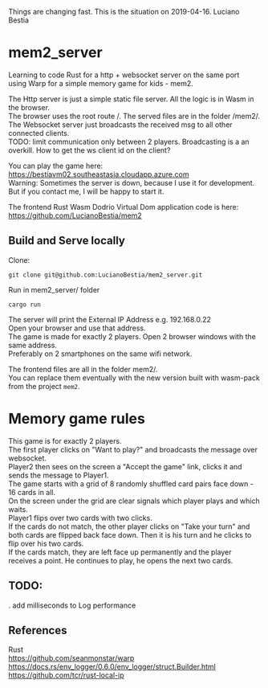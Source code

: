 Things are changing fast. This is the situation on 2019-04-16. Luciano Bestia  
# mem2_server

Learning to code Rust for a http + websocket server on the same port  
using Warp for a simple memory game for kids - mem2.  
  
The Http server is just a simple static file server. All the logic is in Wasm in the browser.  
The browser uses the root route /. The served files are in the folder /mem2/.  
The Websocket server just broadcasts the received msg to all other connected clients.  
TODO: limit communication only between 2 players. Broadcasting is a an overkill. How to get the ws client id on the client?  
  
You can play the game here:  
https://bestiavm02.southeastasia.cloudapp.azure.com  
Warning: Sometimes the server is down, because I use it for development. But if you contact me, I will be happy to start it.  

The frontend Rust Wasm Dodrio Virtual Dom application code is here:  
https://github.com/LucianoBestia/mem2  
 
## Build and Serve locally
Clone:  
```
git clone git@github.com:LucianoBestia/mem2_server.git  
```
Run in mem2_server/ folder  
```
cargo run  
```
The server will print the External IP Address e.g. 192.168.0.22  
Open your browser and use that address.  
The game is made for exactly 2 players. Open 2 browser windows with the same address.  
Preferably on 2 smartphones on the same wifi network.  
  
The frontend files are all in the folder mem2/.  
You can replace them eventually with the new version built with wasm-pack from the project `mem2`.  
  
# Memory game rules
This game is for exactly 2 players.  
The first player clicks on "Want to play?" and broadcasts the message over websocket.  
Player2 then sees on the screen a "Accept the game" link, clicks it and sends the message to Player1.  
The game starts with a grid of 8 randomly shuffled card pairs face down - 16 cards in all.  
On the screen under the grid are clear signals which player plays and which waits.  
Player1 flips over two cards with two clicks.  
If the cards do not match, the other player clicks on "Take your turn" and both cards are flipped back face down. Then it is his turn and he clicks to flip over his two cards.  
If the cards match, they are left face up permanently and the player receives a point. He continues to play, he opens the next two cards.  

## TODO:
. add milliseconds to Log performance

## References
Rust  
https://github.com/seanmonstar/warp  
https://docs.rs/env_logger/0.6.0/env_logger/struct.Builder.html  
https://github.com/tcr/rust-local-ip  

